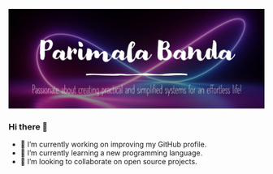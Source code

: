 ![alt text](https://github.com/Pari17/Pari17/blob/main/Header.jpg?raw=true)

### Hi there 👋

- 🔭 I’m currently working on improving my GitHub profile.
- 🌱 I’m currently learning a new programming language.
- 👯 I’m looking to collaborate on open source projects.


